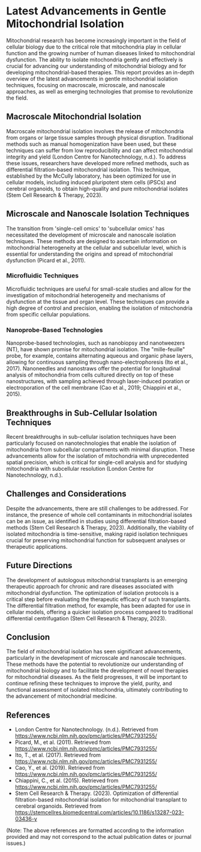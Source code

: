 # Latest Advancements in Gentle Mitochondrial Isolation

Mitochondrial research has become increasingly important in the field of cellular biology due to the critical role that mitochondria play in cellular function and the growing number of human diseases linked to mitochondrial dysfunction. The ability to isolate mitochondria gently and effectively is crucial for advancing our understanding of mitochondrial biology and for developing mitochondrial-based therapies. This report provides an in-depth overview of the latest advancements in gentle mitochondrial isolation techniques, focusing on macroscale, microscale, and nanoscale approaches, as well as emerging technologies that promise to revolutionize the field.

## Macroscale Mitochondrial Isolation

Macroscale mitochondrial isolation involves the release of mitochondria from organs or large tissue samples through physical disruption. Traditional methods such as manual homogenization have been used, but these techniques can suffer from low reproducibility and can affect mitochondrial integrity and yield (London Centre for Nanotechnology, n.d.). To address these issues, researchers have developed more refined methods, such as differential filtration-based mitochondrial isolation. This technique, established by the McCully laboratory, has been optimized for use in cellular models, including induced pluripotent stem cells (iPSCs) and cerebral organoids, to obtain high-quality and pure mitochondrial isolates (Stem Cell Research & Therapy, 2023).

## Microscale and Nanoscale Isolation Techniques

The transition from 'single-cell omics' to 'subcellular omics' has necessitated the development of microscale and nanoscale isolation techniques. These methods are designed to ascertain information on mitochondrial heterogeneity at the cellular and subcellular level, which is essential for understanding the origins and spread of mitochondrial dysfunction (Picard et al., 2011).

### Microfluidic Techniques

Microfluidic techniques are useful for small-scale studies and allow for the investigation of mitochondrial heterogeneity and mechanisms of dysfunction at the tissue and organ level. These techniques can provide a high degree of control and precision, enabling the isolation of mitochondria from specific cellular populations.

### Nanoprobe-Based Technologies

Nanoprobe-based technologies, such as nanobiopsy and nanotweezers (NT), have shown promise for mitochondrial isolation. The "mille-feuille" probe, for example, contains alternating aqueous and organic phase layers, allowing for continuous sampling through nano-electrophoresis (Ito et al., 2017). Nanoneedles and nanostraws offer the potential for longitudinal analysis of mitochondria from cells cultured directly on top of these nanostructures, with sampling achieved through laser-induced poration or electroporation of the cell membrane (Cao et al., 2019; Chiappini et al., 2015).

## Breakthroughs in Sub-Cellular Isolation Techniques

Recent breakthroughs in sub-cellular isolation techniques have been particularly focused on nanotechnologies that enable the isolation of mitochondria from subcellular compartments with minimal disruption. These advancements allow for the isolation of mitochondria with unprecedented spatial precision, which is critical for single-cell analysis and for studying mitochondria with subcellular resolution (London Centre for Nanotechnology, n.d.).

## Challenges and Considerations

Despite the advancements, there are still challenges to be addressed. For instance, the presence of whole cell contaminants in mitochondrial isolates can be an issue, as identified in studies using differential filtration-based methods (Stem Cell Research & Therapy, 2023). Additionally, the viability of isolated mitochondria is time-sensitive, making rapid isolation techniques crucial for preserving mitochondrial function for subsequent analyses or therapeutic applications.

## Future Directions

The development of autologous mitochondrial transplants is an emerging therapeutic approach for chronic and rare diseases associated with mitochondrial dysfunction. The optimization of isolation protocols is a critical step before evaluating the therapeutic efficacy of such transplants. The differential filtration method, for example, has been adapted for use in cellular models, offering a quicker isolation process compared to traditional differential centrifugation (Stem Cell Research & Therapy, 2023).

## Conclusion

The field of mitochondrial isolation has seen significant advancements, particularly in the development of microscale and nanoscale techniques. These methods have the potential to revolutionize our understanding of mitochondrial biology and to facilitate the development of novel therapies for mitochondrial diseases. As the field progresses, it will be important to continue refining these techniques to improve the yield, purity, and functional assessment of isolated mitochondria, ultimately contributing to the advancement of mitochondrial medicine.

## References

- London Centre for Nanotechnology. (n.d.). Retrieved from https://www.ncbi.nlm.nih.gov/pmc/articles/PMC7931255/
- Picard, M., et al. (2011). Retrieved from https://www.ncbi.nlm.nih.gov/pmc/articles/PMC7931255/
- Ito, T., et al. (2017). Retrieved from https://www.ncbi.nlm.nih.gov/pmc/articles/PMC7931255/
- Cao, Y., et al. (2019). Retrieved from https://www.ncbi.nlm.nih.gov/pmc/articles/PMC7931255/
- Chiappini, C., et al. (2015). Retrieved from https://www.ncbi.nlm.nih.gov/pmc/articles/PMC7931255/
- Stem Cell Research & Therapy. (2023). Optimization of differential filtration-based mitochondrial isolation for mitochondrial transplant to cerebral organoids. Retrieved from https://stemcellres.biomedcentral.com/articles/10.1186/s13287-023-03436-y

(Note: The above references are formatted according to the information provided and may not correspond to the actual publication dates or journal issues.)